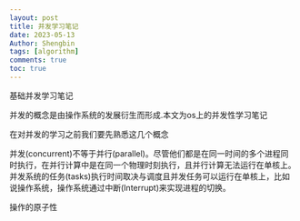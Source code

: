 ```yaml
---
layout: post
title: 并发学习笔记 
date: 2023-05-13
Author: Shengbin 
tags: [algorithm]
comments: true
toc: true
---
```


基础并发学习笔记

并发的概念是由操作系统的发展衍生而形成.本文为os上的并发性学习笔记

在对并发的学习之前我们要先熟悉这几个概念

并发(concurrent)不等于并行(parallel)。尽管他们都是在同一时间的多个进程同时执行，在并行计算中是在同一个物理时刻执行，且并行计算无法运行在单核上。并发系统的任务(tasks)执行时间取决与调度且并发任务可以运行在单核上，比如说操作系统，操作系统通过中断(Interrupt)来实现进程的切换。

操作的原子性








